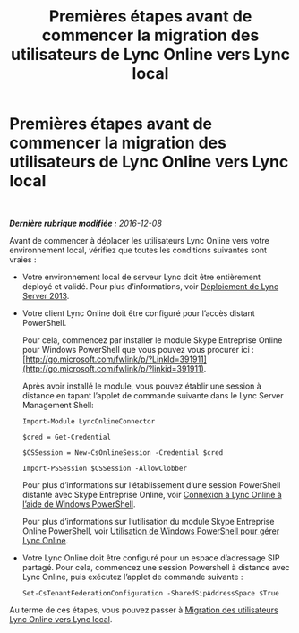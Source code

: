 ﻿---
title: Premières étapes avant de commencer la migration des utilisateurs de Lync Online vers Lync local
TOCTitle: Premières étapes avant de commencer la migration des utilisateurs de Lync Online vers Lync local
ms:assetid: 98245b04-ded4-4186-8da3-ba1c554b5c39
ms:mtpsurl: https://technet.microsoft.com/fr-fr/library/Dn689118(v=OCS.15)
ms:contentKeyID: 62247322
ms.date: 06/01/2017
mtps_version: v=OCS.15
ms.translationtype: HT
---

# Premières étapes avant de commencer la migration des utilisateurs de Lync Online vers Lync local

 

_**Dernière rubrique modifiée :** 2016-12-08_

Avant de commencer à déplacer les utilisateurs Lync Online vers votre environnement local, vérifiez que toutes les conditions suivantes sont vraies :

  - Votre environnement local de serveur Lync doit être entièrement déployé et validé. Pour plus d’informations, voir [Déploiement de Lync Server 2013](lync-server-2013-deploying-lync-server.md).

  - Votre client Lync Online doit être configuré pour l’accès distant PowerShell.
    
    Pour cela, commencez par installer le module Skype Entreprise Online pour Windows PowerShell que vous pouvez vous procurer ici : [http://go.microsoft.com/fwlink/p/?LinkId=391911](http://go.microsoft.com/fwlink/p/?linkid=391911).
    
    Après avoir installé le module, vous pouvez établir une session à distance en tapant l’applet de commande suivante dans le Lync Server Management Shell:
    
    ```
    Import-Module LyncOnlineConnector
    ```
    ```
    $cred = Get-Credential
    ```
    ```
    $CSSession = New-CsOnlineSession -Credential $cred
    ```
    ```
    Import-PSSession $CSSession -AllowClobber
    ```
    
    Pour plus d’informations sur l’établissement d’une session PowerShell distante avec Skype Entreprise Online, voir [Connexion à Lync Online à l’aide de Windows PowerShell](https://docs.microsoft.com/en-us/SkypeForBusiness/set-up-your-computer-for-windows-powershell/set-up-your-computer-for-windows-powershell).
    
    Pour plus d’informations sur l’utilisation du module Skype Entreprise Online PowerShell, voir [Utilisation de Windows PowerShell pour gérer Lync Online](https://docs.microsoft.com/en-us/SkypeForBusiness/set-up-your-computer-for-windows-powershell/set-up-your-computer-for-windows-powershell).

  - Votre Lync Online doit être configuré pour un espace d’adressage SIP partagé. Pour cela, commencez une session Powershell à distance avec Lync Online, puis exécutez l’applet de commande suivante :
    
        Set-CsTenantFederationConfiguration -SharedSipAddressSpace $True

Au terme de ces étapes, vous pouvez passer à [Migration des utilisateurs Lync Online vers Lync local](lync-server-2013-migrating-lync-online-users-to-lync-on-premises.md).

